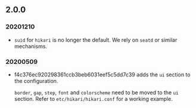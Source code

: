 ## 2.0.0

### 20201210

* `suid` for `hikari` is no longer the default. We rely on `seatd` or similar
  mechanisms.

### 20200509

* f4c376ec920298361ccb3beb6031eef5c5dd7c39 adds the `ui` section to the
  configuration.

  `border`, `gap`, `step`, `font` and `colorscheme` need to be moved to the `ui`
  section. Refer to `etc/hikari/hikari.conf` for a working example.
